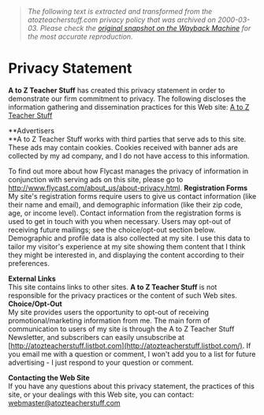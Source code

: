 > *The following text is extracted and transformed from the atozteacherstuff.com privacy policy that was archived on 2000-03-03. Please check the [original snapshot on the Wayback Machine](https://web.archive.org/web/20000303041201id_/http%3A//atozteacherstuff.com/privacy.shtml) for the most accurate reproduction.*

# Privacy Statement

**A to Z Teacher Stuff** has created this privacy statement in order to demonstrate our firm commitment to privacy. The following discloses the information gathering and dissemination practices for this Web site: [ A to Z Teacher Stuff ](http://atozteacherstuff.com/)

**Advertisers  
**A to Z Teacher Stuff works with third parties that serve ads to this site. These ads may contain cookies. Cookies received with banner ads are collected by my ad company, and I do not have access to this information.

To find out more about how Flycast manages the privacy of information in conjunction with serving ads on this site, please go to <http://www.flycast.com/about_us/about-privacy.html>.  **Registration Forms**   
My site's registration forms require users to give us contact information (like their name and email), and demographic information (like their zip code, age, or income level). Contact information from the registration forms is used to get in touch with you when necessary. Users may opt-out of receiving future mailings; see the choice/opt-out section below.  Demographic and profile data is also collected at my site. I use this data to tailor my visitor's experience at my site showing them content that I think they might be interested in, and displaying the content according to their preferences.

**External Links**   
This site contains links to other sites. **A to Z Teacher Stuff** is not responsible for the privacy practices or the content of such Web sites. **Choice/Opt-Out**   
My site provides users the opportunity to opt-out of receiving promotional/marketing information from me. The main form of communication to users of my site is through the A to Z Teacher Stuff Newsletter, and subscribers can easily unsubscribe at [http://atozteacherstuff.listbot.com](http://atozteacherstuff.listbot.com/). If you email me with a question or comment, I won't add you to a list for future advertising - I just respond to your question or comment.

**Contacting the Web Site**   
If you have any questions about this privacy statement, the practices of this site, or your dealings with this Web site, you can contact: [webmaster@atozteacherstuff.com ](mailto:webmaster@atozteacherstuff.com)
